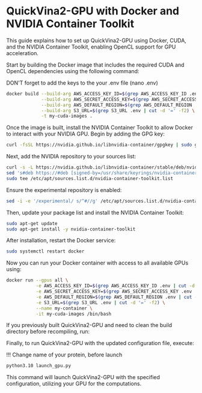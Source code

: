 # QuickVina2-GPU with Docker and NVIDIA Container Toolkit

This guide explains how to set up QuickVina2-GPU using Docker, CUDA, and the NVIDIA Container Toolkit, enabling OpenCL support for GPU acceleration.

Start by building the Docker image that includes the required CUDA and OpenCL dependencies using the following command:

DON'T forget to add the keys to the your .env file (nano .env)

```bash
docker build --build-arg AWS_ACCESS_KEY_ID=$(grep AWS_ACCESS_KEY_ID .env | cut -d '=' -f2) \
             --build-arg AWS_SECRET_ACCESS_KEY=$(grep AWS_SECRET_ACCESS_KEY .env | cut -d '=' -f2) \
             --build-arg AWS_DEFAULT_REGION=$(grep AWS_DEFAULT_REGION .env | cut -d '=' -f2) \
             --build-arg S3_URL=$(grep S3_URL .env | cut -d '=' -f2) \
             -t my-cuda-images .
```
Once the image is built, install the NVIDIA Container Toolkit to allow Docker to interact with your NVIDIA GPU. Begin by adding the GPG key:

```bash
curl -fsSL https://nvidia.github.io/libnvidia-container/gpgkey | sudo gpg --dearmor -o /usr/share/keyrings/nvidia-container-toolkit-keyring.gpg
```
Next, add the NVIDIA repository to your sources list:

```bash
curl -s -L https://nvidia.github.io/libnvidia-container/stable/deb/nvidia-container-toolkit.list | \
sed 's#deb https://#deb [signed-by=/usr/share/keyrings/nvidia-container-toolkit-keyring.gpg] https://#g' | \
sudo tee /etc/apt/sources.list.d/nvidia-container-toolkit.list
```
Ensure the experimental repository is enabled:

```bash
sed -i -e '/experimental/ s/^#//g' /etc/apt/sources.list.d/nvidia-container-toolkit.list
```
Then, update your package list and install the NVIDIA Container Toolkit:

```bash
sudo apt-get update
sudo apt-get install -y nvidia-container-toolkit
```
After installation, restart the Docker service:

```bash
sudo systemctl restart docker
```
Now you can run your Docker container with access to all available GPUs using:

```bash
docker run --gpus all \
           -e AWS_ACCESS_KEY_ID=$(grep AWS_ACCESS_KEY_ID .env | cut -d '=' -f2) \
           -e AWS_SECRET_ACCESS_KEY=$(grep AWS_SECRET_ACCESS_KEY .env | cut -d '=' -f2) \
           -e AWS_DEFAULT_REGION=$(grep AWS_DEFAULT_REGION .env | cut -d '=' -f2) \
           -e S3_URL=$(grep S3_URL .env | cut -d '=' -f2) \
           --name my-container \
           -it my-cuda-images /bin/bash
```
If you previously built QuickVina2-GPU and need to clean the build directory before recompiling, run:

Finally, to run QuickVina2-GPU with the updated configuration file, execute:

!!! Change name of your protein, before launch
```bash
python3.10 launch_gpu.py
```
This command will launch QuickVina2-GPU with the specified configuration, utilizing your GPU for the computations.
